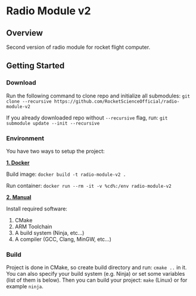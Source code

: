# Radio Module v2

## Overview
Second version of radio module for rocket flight computer.

## Getting Started

### Download
Run the following command to clone repo and initialize all submodules: ```git clone --recursive https://github.com/RocketScienceOfficial/radio-module-v2```

If you already downloaded repo without ```--recursive``` flag, run: ```git submodule update --init --recursive```

### Environment
You have two ways to setup the project:

<ins>**1. Docker**</ins>

Build image: ```docker build -t radio-module-v2 .```

Run container: ```docker run --rm -it -v %cd%:/env radio-module-v2```

<ins>**2. Manual**</ins>

Install required software:
1. CMake
2. ARM Toolchain
3. A build system (Ninja, etc...)
4. A compiler (GCC, Clang, MinGW, etc...)

### Build
Project is done in CMake, so create build directory and run: ```cmake ..``` in it. You can also specify your build system (e.g. Ninja) or set some variables (list of them is below). Then you can build your project: ```make``` (Linux) or for example ```ninja```.